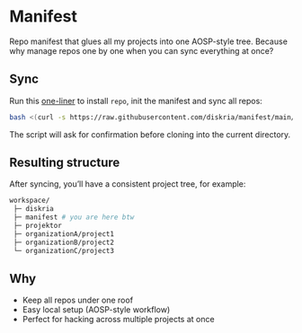 # Manifest

Repo manifest that glues all my projects into one AOSP-style tree.
Because why manage repos one by one when you can sync everything at once?

## Sync

Run this [one-liner](https://raw.githubusercontent.com/diskria/manifest/main/sync.sh) to install `repo`, init the manifest and sync all repos:

```bash
bash <(curl -s https://raw.githubusercontent.com/diskria/manifest/main/sync.sh)
```

The script will ask for confirmation before cloning into the current directory.

## Resulting structure

After syncing, you’ll have a consistent project tree, for example:

```bash
workspace/
 ├─ diskria
 ├─ manifest # you are here btw
 ├─ projektor
 ├─ organizationA/project1
 ├─ organizationB/project2
 └─ organizationC/project3
```

## Why

* Keep all repos under one roof
* Easy local setup (AOSP-style workflow)
* Perfect for hacking across multiple projects at once
